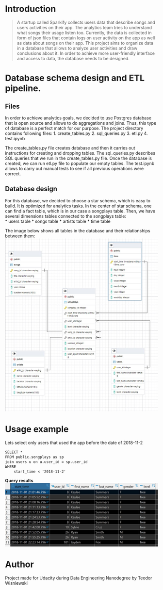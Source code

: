 

# Introduction
> A startup called Sparkify collects users data that describe songs and users activities on their app. The analytics team tries to
> understand what songs their usage listen too. Currently, the data is collected in form of json files that 
> contain logs on user activity on the app as well as data about songs on their app. This project aims to organize data in a database that allows to
> analyze user activities and draw conclusions about it. In order to achieve more user-friendly interface and access to data,
> the database needs to be designed.


# Database schema design and ETL pipeline.

## Files 
In order to achieve analytics goals, we decided to use Postgres database that is open source and allows 
to do aggregations and joins. Thus, this type of database is a perfect match for our purpose. The project directory contains 
following files:
    1. create_tables.py
    2. sql_queries.py
    3. etl.py
    4. test.ipynb

The create_tables.py file creates database and then it carries out instructions for creating and dropping tables. The sql_queries.py describes
SQL queries that we run in the create_tables.py file. Once the database is created, we can run etl.py file to populate our empty
tables. The test.ipynb allows to carry out manual tests to see if all previous operations were correct.

## Database design
For this database, we decided to choose a star schema, which is easy to build. It is optimized for analytics tasks. In
the center of star schema, one can find a fact table, which is in our case a songplays table. Then, we have several dimensions
tables connected to the  songplays table: <br>
    * users table
    * songs table
    * artists table 
    * time table

The image below shows all tables in the database and their relationships between them:
![database schema design](./data/db_diagramme.JPG)




# Usage example
Lets select only users that used the app before the date of 2018-11-2
```
SELECT *
FROM public.songplays as sp
join users u on u.user_id = sp.user_id 
WHERE
    start_time < '2018-11-2'
```
__Query results__ 
![database schema design](./data/query_results.JPG)

# Author
Project made for Udacity during Data Engineering Nanodegree by Teodor Wisniewski